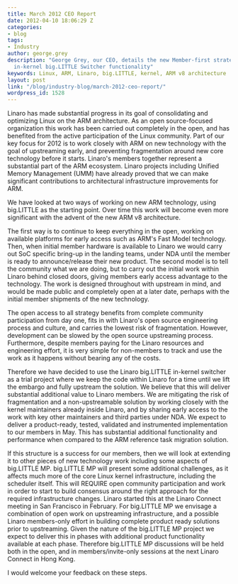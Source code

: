 ```yaml
---
title: March 2012 CEO Report
date: 2012-04-10 18:06:29 Z
categories:
- blog
tags:
- Industry
author: george.grey
description: "George Grey, our CEO, details the new Member-first strategy with Linaroâ\x80\x99s
  in-kernel big.LITTLE Switcher functionality"
keywords: Linux, ARM, Linaro, big.LITTLE, kernel, ARM v8 architecture
layout: post
link: "/blog/industry-blog/march-2012-ceo-report/"
wordpress_id: 1528
---
```


Linaro has made substantial progress in its goal of consolidating and optimizing Linux on the ARM architecture. As an open source-focused organization this work has been carried out completely in the open, and has benefited from the active participation of the Linux community. Part of our key focus for 2012 is to work closely with ARM on new technology with the goal of upstreaming early, and preventing fragmentation around new core technology before it starts. Linaro's members together represent a substantial part of the ARM ecosystem. Linaro projects including Unified Memory Management (UMM) have already proved that we can make significant contributions to architectural infrastructure improvements for ARM.

We have looked at two ways of working on new ARM technology, using big.LITTLE as the starting point. Over time this work will become even more significant with the advent of the new ARM v8 architecture.

The first way is to continue to keep everything in the open, working on available platforms for early access such as ARM's Fast Model technology. Then, when initial member hardware is available to Linaro we would carry out SoC specific bring-up in the landing teams, under NDA until the member is ready to announce/release their new product. The second model is to tell the community what we are doing, but to carry out the initial work within Linaro behind closed doors, giving members early access advantage to the technology. The work is designed throughout with upstream in mind, and would be made public and completely open at a later date, perhaps with the initial member shipments of the new technology.

The open access to all strategy benefits from complete community participation from day one, fits in with Linaro's open source engineering process and culture, and carries the lowest risk of fragmentation. However, development can be slowed by the open source upstreaming process. Furthermore, despite members paying for the Linaro resources and engineering effort, it is very simple for non-members to track and use the work as it happens without bearing any of the costs.

Therefore we have decided to use the Linaro big.LITTLE in-kernel switcher as a trial project where we keep the code within Linaro for a time until we lift the embargo and fully upstream the solution. We believe that this will deliver substantial additional value to Linaro members. We are mitigating the risk of fragmentation and a non-upstreamable solution by working closely with the kernel maintainers already inside Linaro, and by sharing early access to the work with key other maintainers and third parties under NDA. We expect to deliver a product-ready, tested, validated and instrumented implementation to our members in May. This has substantial additional functionality and performance when compared to the ARM reference task migration solution.

If this structure is a success for our members, then we will look at extending it to other pieces of new technology work including some aspects of big.LITTLE MP. big.LITTLE MP will present some additional challenges, as it affects much more of the core Linux kernel infrastructure, including the scheduler itself. This will REQUIRE open community participation and work in order to start to build consensus around the right approach for the required infrastructure changes. Linaro started this at the Linaro Connect meeting in San Francisco in February. For big.LITTLE MP we envisage a combination of open work on upstreaming infrastructure, and a possible Linaro members-only effort in building complete product ready solutions prior to upstreaming. Given the nature of the big.LITTLE MP project we expect to deliver this in phases with additional product functionality available at each phase. Therefore big.LITTLE MP discussions will be held both in the open, and in members/invite-only sessions at the next Linaro Connect in Hong Kong.

I would welcome your feedback on these steps.